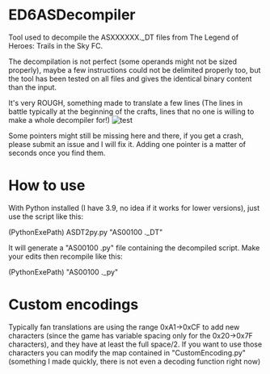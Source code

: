 # ED6ASDecompiler
 Tool used to decompile the ASXXXXXX._DT files from The Legend of Heroes: Trails in the Sky FC.
 
 The decompilation is not perfect (some operands might not be sized properly), maybe a few instructions could not be delimited properly too, 
 but the tool has been tested on all files and gives the identical binary content than the input.
 
 It's very ROUGH, something made to translate a few lines (The lines in battle typically at the beginning of the crafts, lines that no one is willing to make a whole decompiler for!)
 ![test](https://user-images.githubusercontent.com/69110695/171930208-c8ff18df-94cd-4f2e-ba28-f2764f574e2b.PNG)
 
 Some pointers might still be missing here and there, if you get a crash, please submit an issue and I will fix it. Adding one pointer is a matter of seconds once you find them.
 
 # How to use
 
 With Python installed (I have 3.9, no idea if it works for lower versions), just use the script like this:
 
 (PythonExePath) ASDT2py.py "AS00100 ._DT"
 
 It will generate a "AS00100 .py" file containing the decompiled script. Make your edits then recompile like this:
 
  (PythonExePath) "AS00100 ._py"
 
 # Custom encodings
   
 Typically fan translations are using the range 0xA1->0xCF to add new characters (since the game has variable spacing only for the 0x20->0x7F characters), and they have at least the full space/2. If you want to use those characters you can modify the map contained in "CustomEncoding.py" (something I made quickly, there is not even a decoding function right now)
   
 
 
